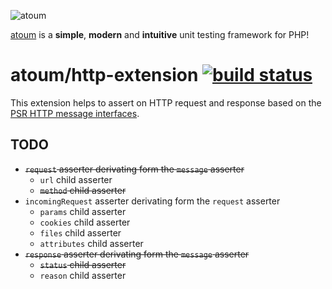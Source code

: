 ![atoum](http://downloads.atoum.org/images/logo.png)

[atoum](http://atoum.org/) is a **simple**, **modern** and **intuitive** unit
testing framework for PHP!

# atoum/http-extension [![build status](https://travis-ci.org/atoum/http-extension.svg?branch=master)](https://travis-ci.org/atoum/http-extension)

This extension helps to assert on HTTP request and response based on the [PSR
HTTP message interfaces](https://github.com/php-fig/fig-standards/blob/master/proposed/http-message.md).


## TODO

* ~~`request` asserter derivating form the `message` asserter~~
    * `url` child asserter
    * ~~`method` child asserter~~
* `incomingRequest` asserter derivating form the `request` asserter
    * `params` child asserter
    * `cookies` child asserter
    * `files` child asserter
    * `attributes` child asserter
* ~~`response` asserter derivating form the `message` asserter~~
    * ~~`status` child asserter~~
    * `reason` child asserter
